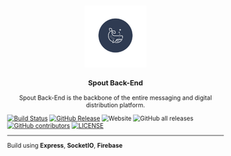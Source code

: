 <p align="center">
    <a href="https://spout.web.app/"><img width="144px" src="https://raw.githubusercontent.com/esogelola/Spout/master/SpoutBE/assets/SPOUTBE.png"></a>
    <h3 align="center">Spout Back-End</h3>
    <p align="center">Spout Back-End is the backbone of the entire messaging and digital distribution platform.<p>
</p>

[![Build Status](https://travis-ci.com/esogelola/Spout.svg?branch=master)](https://travis-ci.com/esogelola/Spout)
[![GitHub Release](https://img.shields.io/github/release/esogelola/spout.svg?style=flat)]()
![Website](https://img.shields.io/website?url=https%3A%2F%2Fspout.web.app)
![GitHub all releases](https://img.shields.io/github/downloads/esogelola/spout/total)
[![GitHub contributors](https://img.shields.io/github/contributors/esogelola/Spout.svg?style=flat)](https://github.com/esogelola/Spout/graphs/contributors)
[![LICENSE](https://img.shields.io/github/license/esogelola/spout)](https://github.com/esogelola/spout/blob/master/LICENSE)

---

<p> Build using <b>Express</b>, <b>SocketIO</b>, <b>Firebase</b> </p>
